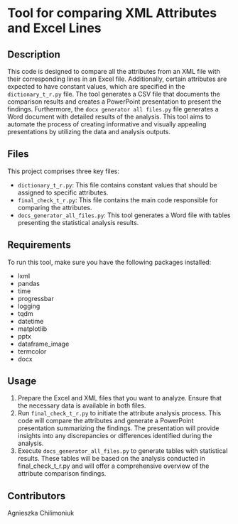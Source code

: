 # Tool for comparing XML Attributes and Excel Lines
## Description
This code is designed to compare all the attributes from an XML file with their corresponding lines in an Excel file. Additionally, certain attributes are expected to have constant values, which are specified in the `dictionary_t_r.py` file. The tool generates a CSV file that documents the comparison results and creates a PowerPoint presentation to present the findings.
Furthermore, the `docx generator all files.py` file generates a Word document with detailed results of the analysis. This tool aims to automate the process of creating informative and visually appealing presentations by utilizing the data and analysis outputs.

## Files 
This project comprises three key files:

- `dictionary_t_r.py`: This file contains constant values that should be assigned to specific attributes.
- `final_check_t_r.py`: This file contains the main code responsible for comparing the attributes.
- `docs_generator_all_files.py`: This tool generates a Word file with tables presenting the statistical analysis results.

## Requirements
To run this tool, make sure you have the following packages installed:
- lxml
- pandas
- time
- progressbar
- logging 
- tqdm
- datetime
- matplotlib
- pptx
- dataframe_image
- termcolor
- docx

## Usage
1. Prepare the Excel and XML files that you want to analyze. Ensure that the necessary data is available in both files.
2. Run `final_check_t_r.py` to initiate the attribute analysis process. This code will compare the attributes and generate a PowerPoint presentation summarizing the findings. The presentation will provide insights into any discrepancies or differences identified during the analysis.
3. Execute `docs_generator_all_files.py` to generate tables with statistical results. These tables will be based on the analysis conducted in final_check_t_r.py and will offer a comprehensive overview of the attribute comparison findings.

## Contributors
Agnieszka Chilimoniuk
